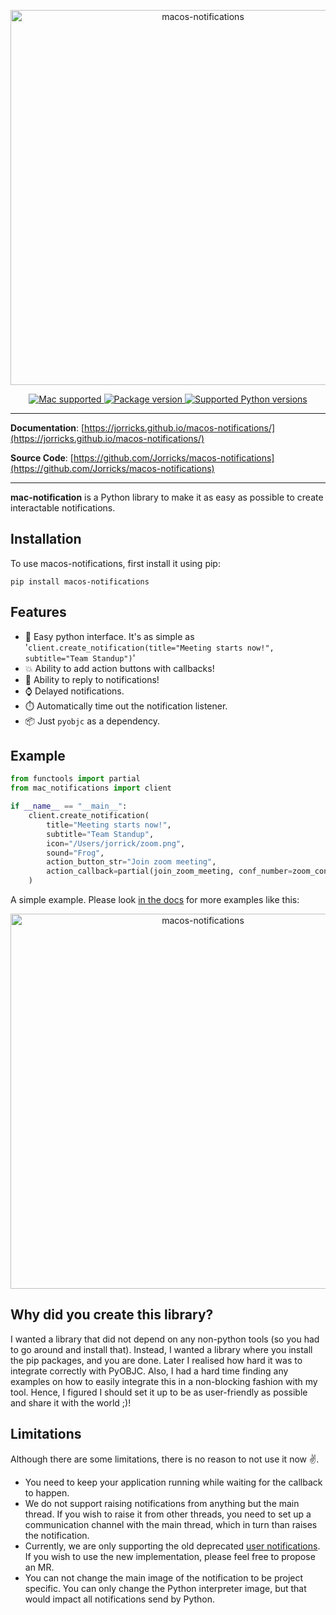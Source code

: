 <p align="center">
  <a href="https://github.com/Jorricks/macos-notifications"><img src="https://github.com/Jorricks/macos-notifications/raw/main/docs/img/macos-notifications.png" alt="macos-notifications" width="600px"></a>
</p>
<p align="center">
<a href="https://www.apple.com/mac/" target="_blank">
    <img src="https://img.shields.io/badge/Platform-mac-blue" alt="Mac supported">
</a>
<a href="https://pypi.org/project/macos-notifications" target="_blank">
    <img src="https://img.shields.io/pypi/v/macos-notifications?color=%2334D058&label=pypi%20package" alt="Package version">
</a>
<a href="https://pypi.org/project/macos-notifications" target="_blank">
    <img src="https://img.shields.io/pypi/pyversions/macos-notifications.svg?color=%2334D058" alt="Supported Python versions">
</a>
</p>

---

**Documentation**: [https://jorricks.github.io/macos-notifications/](https://jorricks.github.io/macos-notifications/)

**Source Code**: [https://github.com/Jorricks/macos-notifications](https://github.com/Jorricks/macos-notifications)

---

**mac-notification** is a Python library to make it as easy as possible to create interactable notifications.


## Installation

To use macos-notifications, first install it using pip:

    pip install macos-notifications


## Features
- 🚀 Easy python interface. It's as simple as '`client.create_notification(title="Meeting starts now!", subtitle="Team Standup")`'
- 💥 Ability to add action buttons with callbacks!
- 📝 Ability to reply to notifications!
- ⌚ Delayed notifications.
- ⏱️ Automatically time out the notification listener.
- 📦 Just `pyobjc` as a dependency.

## Example
```python
from functools import partial
from mac_notifications import client

if __name__ == "__main__":
    client.create_notification(
        title="Meeting starts now!",
        subtitle="Team Standup",
        icon="/Users/jorrick/zoom.png",
        sound="Frog",
        action_button_str="Join zoom meeting",
        action_callback=partial(join_zoom_meeting, conf_number=zoom_conf_number)
    )
```
A simple example. Please look [in the docs](https://jorricks.github.io/macos-notifications/) for more examples like this:

<p align="center">
<a href="https://jorricks.github.io/macos-notifications/examples/">
<img src="https://github.com/Jorricks/macos-notifications/raw/main/docs/img/example-run.gif" alt="macos-notifications" width="600px">
</a>
</p>

##  Why did you create this library?
I wanted a library that did not depend on any non-python tools (so you had to go around and install that). Instead, I wanted a library where you install the pip packages, and you are done.
Later I realised how hard it was to integrate correctly with PyOBJC. Also, I had a hard time finding any examples on how to easily integrate this in a non-blocking fashion with my tool.
Hence, I figured I should set it up to be as user-friendly as possible and share it with the world ;)!


## Limitations
Although there are some limitations, there is no reason to not use it now :v:.
- You need to keep your application running while waiting for the callback to happen.
- We do not support raising notifications from anything but the main thread. If you wish to raise it from other threads, you need to set up a communication channel with the main thread, which in turn than raises the notification.
- Currently, we are only supporting the old deprecated [user notifications](https://developer.apple.com/documentation/foundation/nsusernotification). If you wish to use the new implementation, please feel free to propose an MR.
- You can not change the main image of the notification to be project specific. You can only change the Python interpreter image, but that would impact all notifications send by Python.
